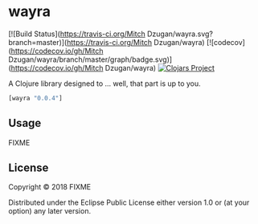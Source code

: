 # wayra
[![Build Status](https://travis-ci.org/Mitch Dzugan/wayra.svg?branch=master)](https://travis-ci.org/Mitch Dzugan/wayra)
[![codecov](https://codecov.io/gh/Mitch Dzugan/wayra/branch/master/graph/badge.svg)](https://codecov.io/gh/Mitch Dzugan/wayra)
[![Clojars Project](https://img.shields.io/clojars/v/wayra.svg)](https://clojars.org/wayra)

A Clojure library designed to ... well, that part is up to you.

```clj
[wayra "0.0.4"]
```

## Usage

FIXME

## License

Copyright © 2018 FIXME

Distributed under the Eclipse Public License either version 1.0 or (at
your option) any later version.
